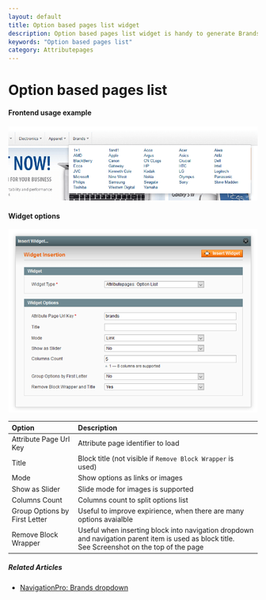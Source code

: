 ```yaml
---
layout: default
title: Option based pages list widget
description: Option based pages list widget is handy to generate Brands and similar menu's
keywords: "Option based pages list"
category: Attributepages
---
```


# Option based pages list

#### Frontend usage example

!['Brands' dropdown inside NavigationPro](/images/navigationpro/siblings/brands_with_dropdown_content.png)

#### Widget options

![Widget form](/images/attributepages/widgets-and-blocks/attribute_options_list.png)

Option | Description
:------|:-----------
Attribute Page Url Key | Attribute page identifier to load
Title | Block title (not visible if `Remove Block Wrapper` is used)
Mode | Show options as links or images
Show as Slider | Slide mode for images is supported
Columns Count | Columns count to split options list
Group Options by First Letter | Useful to improve expirience, when there are many options avaialble
Remove Block Wrapper | Useful when inserting block into navigation dropdown and navigation parent item is used as block title.<br/> See Screenshot on the top of the page

##### Related Articles

- [NavigationPro: Brands dropdown](/m1/navigationpro/siblings/brands-with-dropdown-content/)
